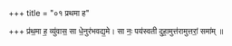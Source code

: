 +++
title = "०१ प्रथमा ह"

+++
प्र॑थ॒मा ह॒ व्यु॑वास॒ सा धे॒नुर॑भवद्य॒मे। सा नः॒ पय॑स्वती दुहा॒मुत्त॑रामुत्तरां॒ समा॑म् ॥